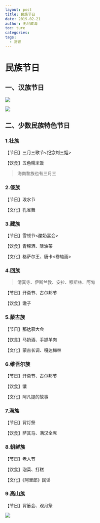 ```yaml
---
layout: post
title: 民族节日
date: 2019-02-21
author: 无尽藏海
toc: ture
categories: 
tags:
  - 常识
---
```

# 民族节日

## 一、汉族节日

![](https://tcs-ga.teambition.net/storage/111q5965d62dee44239f11ad1537236fd45c?Signature=eyJhbGciOiJIUzI1NiIsInR5cCI6IkpXVCJ9.eyJBcHBJRCI6IjU5Mzc3MGZmODM5NjMyMDAyZTAzNThmMSIsIl9hcHBJZCI6IjU5Mzc3MGZmODM5NjMyMDAyZTAzNThmMSIsIl9vcmdhbml6YXRpb25JZCI6IiIsImV4cCI6MTU4MjI2ODIxNCwiaWF0IjoxNTgxNjYzNDE0LCJyZXNvdXJjZSI6Ii9zdG9yYWdlLzExMXE1OTY1ZDYyZGVlNDQyMzlmMTFhZDE1MzcyMzZmZDQ1YyJ9.zWJDXRFJz4zLRi3NTX4v0UgCFODTujFcfvsd_9Lno6k&download=image.png "")

![](https://tcs-ga.teambition.net/storage/111q61bc5ccfe20df40347090099a11d4f3e?Signature=eyJhbGciOiJIUzI1NiIsInR5cCI6IkpXVCJ9.eyJBcHBJRCI6IjU5Mzc3MGZmODM5NjMyMDAyZTAzNThmMSIsIl9hcHBJZCI6IjU5Mzc3MGZmODM5NjMyMDAyZTAzNThmMSIsIl9vcmdhbml6YXRpb25JZCI6IiIsImV4cCI6MTU4MjI2ODIxNCwiaWF0IjoxNTgxNjYzNDE0LCJyZXNvdXJjZSI6Ii9zdG9yYWdlLzExMXE2MWJjNWNjZmUyMGRmNDAzNDcwOTAwOTlhMTFkNGYzZSJ9.DfFibr-NkG5aEaonECT_XG0Zqm-kVZsbB21GQ8LhSMo&download=image.png "")

## 二、少数民族特色节日

### 1.壮族

【节日】三月三歌节<纪念刘三姐>

【饮食】五色糯米饭

> 海南黎族也有三月三

### 2.傣族

【节日】泼水节

【文化】孔雀舞

### 3.藏族

【节日】雪顿节<酸奶宴会>

【饮食】青稞酒、酥油茶

【文化】格萨尔王、唐卡<卷轴画>

### 4.回族

> 清真寺、伊斯兰教、安拉、穆斯林、阿訇

【节日】开斋节、古尔邦节

【饮食】馓子

### 5.蒙古族

【节日】那达慕大会

【饮食】马奶酒、手抓羊肉

【文化】蒙古长调、嘎达梅林

### 6.维吾尔族

【节日】开斋节、古尔邦节

【饮食】馕

【文化】阿凡提的故事

### 7.满族

【节日】背灯祭

【饮食】萨其马、满汉全席

### 8.朝鲜族

【节日】老人节

【饮食】泡菜、打糕

【文化】《阿里郎》民谣

### 9.高山族

【节日】背篓会、观月祭

![](https://tcs-ga.teambition.net/storage/111q18fd1b328206f88c5f8a40ba8fdcd5c4?Signature=eyJhbGciOiJIUzI1NiIsInR5cCI6IkpXVCJ9.eyJBcHBJRCI6IjU5Mzc3MGZmODM5NjMyMDAyZTAzNThmMSIsIl9hcHBJZCI6IjU5Mzc3MGZmODM5NjMyMDAyZTAzNThmMSIsIl9vcmdhbml6YXRpb25JZCI6IiIsImV4cCI6MTU4MjI2ODIxNCwiaWF0IjoxNTgxNjYzNDE0LCJyZXNvdXJjZSI6Ii9zdG9yYWdlLzExMXExOGZkMWIzMjgyMDZmODhjNWY4YTQwYmE4ZmRjZDVjNCJ9.IR2vkSz4R2qE-Ec3jHK0JBSjPfIBV3R2yMh2rrvKFOA&download=image.png "")

